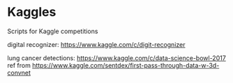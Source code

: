 # Kaggles
Scripts for Kaggle competitions

digital recognizer:
https://www.kaggle.com/c/digit-recognizer

lung cancer detections:
https://www.kaggle.com/c/data-science-bowl-2017
ref from https://www.kaggle.com/sentdex/first-pass-through-data-w-3d-convnet
